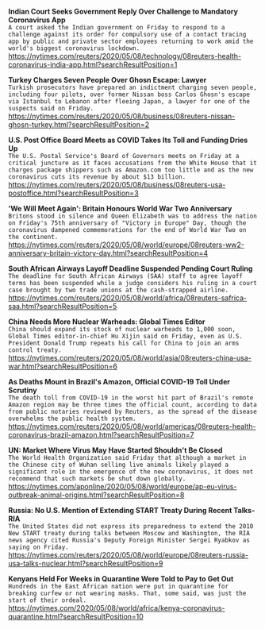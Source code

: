 **Indian Court Seeks Government Reply Over Challenge to Mandatory Coronavirus App**\
`A court asked the Indian government on Friday to respond to a  challenge against its order for compulsory use of a contact tracing app by public and private sector employees returning to work amid the world's biggest coronavirus lockdown.`\
https://nytimes.com/reuters/2020/05/08/technology/08reuters-health-coronavirus-india-app.html?searchResultPosition=1

**Turkey Charges Seven People Over Ghosn Escape: Lawyer**\
`Turkish prosecutors have prepared an indictment charging seven people, including four pilots, over former Nissan boss Carlos Ghosn's escape via Istanbul to Lebanon after fleeing Japan, a lawyer for one of the suspects said on Friday. `\
https://nytimes.com/reuters/2020/05/08/business/08reuters-nissan-ghosn-turkey.html?searchResultPosition=2

**U.S. Post Office Board Meets as COVID Takes Its Toll and Funding Dries Up**\
`The U.S. Postal Service's Board of Governors meets on Friday at a critical juncture as it faces accusations from the White House that it charges package shippers such as Amazon.com too little and as the new coronavirus cuts its revenue by about $13 billion. `\
https://nytimes.com/reuters/2020/05/08/business/08reuters-usa-postoffice.html?searchResultPosition=3

**'We Will Meet Again': Britain Honours World War Two Anniversary**\
`Britons stood in silence and Queen Elizabeth was to address the nation on Friday's 75th anniversary of "Victory in Europe" Day, though the coronavirus dampened commemorations for the end of World War Two on the continent.`\
https://nytimes.com/reuters/2020/05/08/world/europe/08reuters-ww2-anniversary-britain-victory-day.html?searchResultPosition=4

**South African Airways Layoff Deadline Suspended Pending Court Ruling**\
`The deadline for South African Airways (SAA) staff to agree layoff terms has been suspended while a judge considers his ruling in a court case brought by two trade unions at the cash-strapped airline.`\
https://nytimes.com/reuters/2020/05/08/world/africa/08reuters-safrica-saa.html?searchResultPosition=5

**China Needs More Nuclear Warheads: Global Times Editor**\
`China should expand its stock of nuclear warheads to 1,000 soon, Global Times editor-in-chief Hu Xijin said on Friday, even as U.S. President Donald Trump repeats his call for China to join an arms control treaty.`\
https://nytimes.com/reuters/2020/05/08/world/asia/08reuters-china-usa-war.html?searchResultPosition=6

**As Deaths Mount in Brazil's Amazon, Official COVID-19 Toll Under Scrutiny**\
`The death toll from COVID-19 in the worst hit part of Brazil's remote Amazon region may be three times the official count, according to data from public notaries reviewed by Reuters, as the spread of the disease overwhelms the public health system.`\
https://nytimes.com/reuters/2020/05/08/world/americas/08reuters-health-coronavirus-brazil-amazon.html?searchResultPosition=7

**UN: Market Where Virus May Have Started Shouldn't Be Closed**\
`The World Health Organization said Friday that although a market in the Chinese city of Wuhan selling live animals likely played a significant role in the emergence of the new coronavirus, it does not recommend that such markets be shut down globally. `\
https://nytimes.com/aponline/2020/05/08/world/europe/ap-eu-virus-outbreak-animal-origins.html?searchResultPosition=8

**Russia: No U.S. Mention of Extending START Treaty During Recent Talks-RIA**\
`The United States did not express its preparedness to extend the 2010 New START treaty during talks between Moscow and Washington, the RIA news agency cited Russia's Deputy Foreign Minister Sergei Ryabkov as saying on Friday.`\
https://nytimes.com/reuters/2020/05/08/world/europe/08reuters-russia-usa-talks-nuclear.html?searchResultPosition=9

**Kenyans Held For Weeks in Quarantine Were Told to Pay to Get Out**\
`Hundreds in the East African nation were put in quarantine for breaking curfew or not wearing masks. That, some said, was just the start of their ordeal.`\
https://nytimes.com/2020/05/08/world/africa/kenya-coronavirus-quarantine.html?searchResultPosition=10

